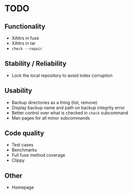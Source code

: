 # TODO

## Functionality
* XAttrs in fuse
* XAttrs in tar
* `check --repair`

## Stability / Reliability
* Lock the local repository to avoid index corruption

## Usability
* Backup directories as a thing (list, remove)
* Display backup name and path on backup integrity error
* Better control over what is checked in `check` subcommand
* Man pages for all minor subcommands

## Code quality
* Test cases
* Benchmarks
* Full fuse method coverage
* Clippy

## Other
* Homepage
